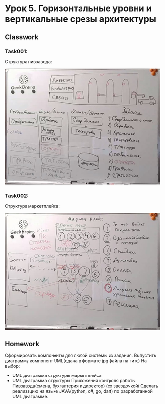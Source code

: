 # Урок 5. Горизонтальные уровни и вертикальные срезы архитектуры
## Classwork
### Task001:
Структура пивзавода:

![1.JPG](1.JPG)

### Task002:
Структура маркетплейса:

![2.JPG](2.JPG)

## Homework
Сформировать компоненты для любой системы из задания. Выпустить диаграмму компонент UML(сдача в формате jpg файла на гите)
На выбор:
- UML диаграмма структуры маркетплейса
- UML диаграмма структуры Приложения контроля работы Пивзавода(смена, бухгалтерия и директор)
  (со звездочкой) Сделать реализацию на языке JAVA(python, c#, go, dart) по разработанной UML диаграмме.

